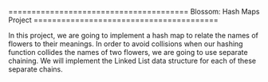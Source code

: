 ======================================= Blossom: Hash Maps Project ========================================

In this project, we are going to implement a hash map to relate the names of flowers to their meanings. 
In order to avoid collisions when our hashing function collides the names of two flowers, we are going to use
separate chaining. We will implement the Linked List data structure for each of these separate chains.
